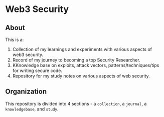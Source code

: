 # Web3 Security

## About

This is a:  
1. Collection of my learnings and experiments with various aspects of web3 security.  
2. Record of my journey to becoming a top Security Researcher.  
3. KKnowledge base on exploits, attack vectors, patterns/techniques/tips for writing secure code.  
4. Repository for my study notes on various aspects of web security.  

## Organization

This repository is divided into 4 sections - a `collection`, a `journal`, a `knowledgebase`, and `study`.  
